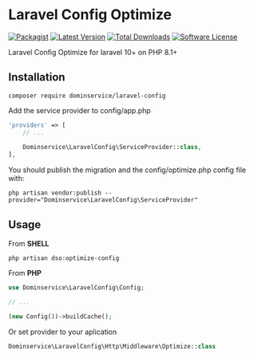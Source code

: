 # Laravel Config Optimize

[![Packagist](https://img.shields.io/packagist/v/dominservice/laravel-config.svg)]()
[![Latest Version](https://img.shields.io/github/release/dominservice/laravel-config.svg?style=flat-square)](https://github.com/dominservice/laravel-config/releases)
[![Total Downloads](https://img.shields.io/packagist/dt/dominservice/laravel-config.svg?style=flat-square)](https://packagist.org/packages/dominservice/laravel-config)
[![Software License](https://img.shields.io/badge/license-MIT-brightgreen.svg?style=flat-square)](LICENSE)

Laravel Config Optimize for laravel 10+ on PHP 8.1+

## Installation

```shell
composer require dominservice/laravel-config
```

Add the service provider to config/app.php

```php
'providers' => [
    // ...
    
    Dominservice\LaravelConfig\ServiceProvider::class,
],

```


You should publish the migration and the config/optimize.php config file with:

```shell
php artisan vendor:publish --provider="Dominservice\LaravelConfig\ServiceProvider"
```


## Usage

From __SHELL__

```shell
php artisan dso:optimize-config
```

From __PHP__

```php
use Dominservice\LaravelConfig\Config;

// ...

(new Config())->buildCache();
```

Or set provider to your aplication
```php
Dominservice\LaravelConfig\Http\Middleware\Optimize::class
```
